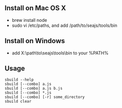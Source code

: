 
Install on Mac OS X
--------------------

 - brew install node
 - sudo vi /etc/paths, and add /path/to/seajs/tools/bin


Install on Windows
-------------------

 - add X:\path\to\seajs\tools\bin to your %PATH%


Usage
------

    sbuild --help
    sbuild [--combo] a.js
    sbuild [--combo] a.js b.js
    sbuild [--combo] *.js
    sbuild [--combo] [-r] some_directory
    sbuild clear
